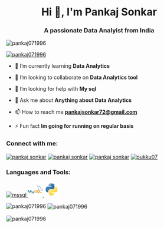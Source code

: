 <h1 align="center">Hi 👋, I'm Pankaj Sonkar</h1>
<h3 align="center">A passionate Data Analyist from India</h3>

<p align="left"> <img src="https://komarev.com/ghpvc/?username=pankaj071996&label=Profile%20views&color=0e75b6&style=flat" alt="pankaj071996" /> </p>

<p align="left"> <a href="https://github.com/ryo-ma/github-profile-trophy"><img src="https://github-profile-trophy.vercel.app/?username=pankaj071996" alt="pankaj071996" /></a> </p>

- 🌱 I’m currently learning **Data Analytics**

- 👯 I’m looking to collaborate on **Data Analytics tool**

- 🤝 I’m looking for help with **My sql**

- 💬 Ask me about **Anything about Data Analytics**

- 📫 How to reach me **pankajsonkar72@gmail.com**

- ⚡ Fun fact **Im going for running on regular basis**

<h3 align="left">Connect with me:</h3>
<p align="left">
<a href="https://linkedin.com/in/pankaj sonkar" target="blank"><img align="center" src="https://raw.githubusercontent.com/rahuldkjain/github-profile-readme-generator/master/src/images/icons/Social/linked-in-alt.svg" alt="pankaj sonkar" height="30" width="40" /></a>
<a href="https://kaggle.com/pankaj sonkar" target="blank"><img align="center" src="https://raw.githubusercontent.com/rahuldkjain/github-profile-readme-generator/master/src/images/icons/Social/kaggle.svg" alt="pankaj sonkar" height="30" width="40" /></a>
<a href="https://fb.com/pankaj sonkar" target="blank"><img align="center" src="https://raw.githubusercontent.com/rahuldkjain/github-profile-readme-generator/master/src/images/icons/Social/facebook.svg" alt="pankaj sonkar" height="30" width="40" /></a>
<a href="https://instagram.com/pukku07" target="blank"><img align="center" src="https://raw.githubusercontent.com/rahuldkjain/github-profile-readme-generator/master/src/images/icons/Social/instagram.svg" alt="pukku07" height="30" width="40" /></a>
</p>

<h3 align="left">Languages and Tools:</h3>
<p align="left"> <a href="https://www.microsoft.com/en-us/sql-server" target="_blank" rel="noreferrer"> <img src="https://www.svgrepo.com/show/303229/microsoft-sql-server-logo.svg" alt="mssql" width="40" height="40"/> </a> <a href="https://www.mysql.com/" target="_blank" rel="noreferrer"> <img src="https://raw.githubusercontent.com/devicons/devicon/master/icons/mysql/mysql-original-wordmark.svg" alt="mysql" width="40" height="40"/> </a> <a href="https://www.python.org" target="_blank" rel="noreferrer"> <img src="https://raw.githubusercontent.com/devicons/devicon/master/icons/python/python-original.svg" alt="python" width="40" height="40"/> </a> </p>

<p><img align="left" src="https://github-readme-stats.vercel.app/api/top-langs?username=pankaj071996&show_icons=true&locale=en&layout=compact" alt="pankaj071996" /></p>

<p>&nbsp;<img align="center" src="https://github-readme-stats.vercel.app/api?username=pankaj071996&show_icons=true&locale=en" alt="pankaj071996" /></p>

<p><img align="center" src="https://github-readme-streak-stats.herokuapp.com/?user=pankaj071996&" alt="pankaj071996" /></p>

